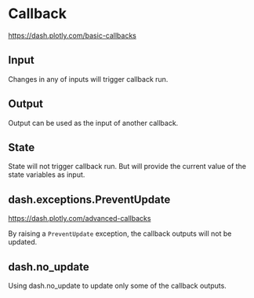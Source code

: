 # Callback

https://dash.plotly.com/basic-callbacks


## Input
Changes in any of inputs will trigger callback run. 

## Output
Output can be used as the input of another callback.

## State
State will not trigger callback run. But will provide the current value of the state variables as input.

## dash.exceptions.PreventUpdate
https://dash.plotly.com/advanced-callbacks

By raising a `PreventUpdate` exception, the callback outputs will not be updated.

## dash.no_update
Using dash.no_update to update only some of the callback outputs.
